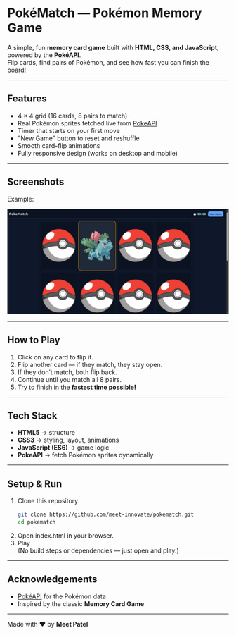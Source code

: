 #  PokéMatch — Pokémon Memory Game

A simple, fun **memory card game** built with **HTML, CSS, and JavaScript**, powered by the **PokéAPI**.  
Flip cards, find pairs of Pokémon, and see how fast you can finish the board!

---

##  Features
- 4 × 4 grid (16 cards, 8 pairs to match)  
- Real Pokémon sprites fetched live from [PokeAPI](https://pokeapi.co/)  
- Timer that starts on your first move  
- "New Game" button to reset and reshuffle  
- Smooth card-flip animations  
- Fully responsive design (works on desktop and mobile)  

---

##  Screenshots  
Example:  

![Game Screenshot](img/screenshot.png)

---

## How to Play
1. Click on any card to flip it.  
2. Flip another card — if they match, they stay open.  
3. If they don’t match, both flip back.  
4. Continue until you match all 8 pairs.  
5. Try to finish in the **fastest time possible!**  

---

## Tech Stack
- **HTML5** → structure  
- **CSS3** → styling, layout, animations  
- **JavaScript (ES6)** → game logic  
- **PokeAPI** → fetch Pokémon sprites dynamically  

---

## Setup & Run
1. Clone this repository:  
   ```bash
   git clone https://github.com/meet-innovate/pokematch.git
   cd pokematch
    ```
2. Open index.html in your browser.
3. Play  
(No build steps or dependencies — just open and play.)

---

## Acknowledgements
- [PokéAPI](https://pokeapi.co/) for the Pokémon data  
- Inspired by the classic **Memory Card Game**  

---

Made with ❤️ by **Meet Patel**